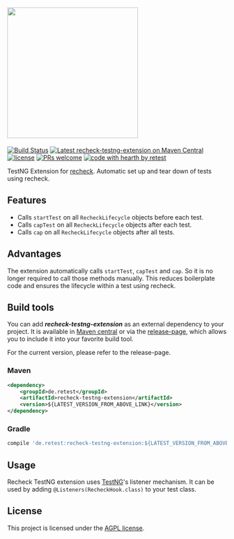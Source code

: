 # <a href="https://retest.dev"><img src="https://assets.retest.org/retest/ci/logos/recheck-screen.svg" width="300"/></a>

[![Build Status](https://travis-ci.com/retest/recheck-testng-extension.svg?branch=master)](https://travis-ci.com/retest/recheck-testng-extension)
[![Latest recheck-testng-extension on Maven Central](https://maven-badges.herokuapp.com/maven-central/de.retest/recheck-testng-extension/badge.svg?style=flat)](https://mvnrepository.com/artifact/de.retest/recheck-testng-extension)
[![license](https://img.shields.io/badge/license-AGPL-brightgreen.svg)](https://github.com/retest/recheck-testng-extension/blob/master/LICENSE)
[![PRs welcome](https://img.shields.io/badge/PRs-welcome-ff69b4.svg)](https://github.com/retest/recheck-testng-extension/issues?q=is%3Aissue+is%3Aopen+label%3A%22help+wanted%22)
[![code with hearth by retest](https://img.shields.io/badge/%3C%2F%3E%20with%20%E2%99%A5%20by-retest-C1D82F.svg)](https://retest.de/)

TestNG Extension for [recheck](https://github.com/retest/recheck). Automatic set up and tear down of tests using recheck.

## Features

* Calls `startTest` on all `RecheckLifecycle` objects before each test.
* Calls `capTest` on all `RecheckLifecycle` objects after each test.
* Calls `cap` on all `RecheckLifecycle` objects after all tests.

## Advantages

The extension automatically calls `startTest`, `capTest` and `cap`. So it is no longer required to call those methods manually. This reduces boilerplate code and ensures the lifecycle within a test using recheck.

## Build tools

You can add ***recheck-testng-extension*** as an external dependency to your project. It is available in [Maven central](https://mvnrepository.com/artifact/de.retest/recheck-testng-extension) or via the [release-page](https://github.com/retest/recheck-testng-extension/releases), which allows you to include it into your favorite build tool.

For the current version, please refer to the release-page.

### Maven

```xml
<dependency>
	<groupId>de.retest</groupId>
	<artifactId>recheck-testng-extension</artifactId>
	<version>${LATEST_VERSION_FROM_ABOVE_LINK}</version>
</dependency>
```

### Gradle

```gradle
compile 'de.retest:recheck-testng-extension:${LATEST_VERSION_FROM_ABOVE_LINK}'
```

## Usage

Recheck TestNG extension uses [TestNG](https://testng.org/doc/documentation-main.html#testng-listeners)'s listener mechanism. It can be used by adding `@Listeners(RecheckHook.class)` to your test class.

## License

This project is licensed under the [AGPL license](LICENSE).
